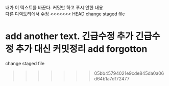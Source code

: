 내가 이 텍스트를 바꾼다. 
커밋만 하고 푸시 안한 내용  
다른 디렉토리에서 수정
<<<<<<< HEAD
change staged file

add another text.
긴급수정 추가
긴급수정 추가 대신 커밋정리
add forgotton
=======
change staged file
>>>>>>> 05bb45794021e9cde845da0a06d64b1a7df72477
